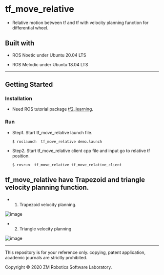 # tf_move_relative
- Relative motion between tf and tf with velocity planning function for differential wheel.

## Built with

- ROS Noetic under Ubuntu 20.04 LTS

- ROS Melodic under Ubuntu 18.04 LTS

------

## Getting Started

### Installation

- Need ROS tutorial package [tf2_learning](http://wiki.ros.org/tf2/Tutorials).

### Run

- Step1. Start tf_move_relative launch file.

  ``` $ roslaunch  tf_move_relative demo.launch ```

- Step2. Start tf_move_relative client cpp file and input go to relative tf position.

  ``` $ rosrun  tf_move_relative tf_move_relative_client ```

## tf_move_relative have Trapezoid and triangle velocity planning function.

- 1. Trapezoid velocity planning.

![image](https://github.com/qaz9517532846/tf_move_relative/blob/main/image/Trapezoid_vel_planning.png)

- 2. Triangle velocity planning

![image](https://github.com/qaz9517532846/tf_move_relative/blob/main/image/triangle_vel_planning.png)

------

This repository is for your reference only. copying, patent application, academic journals are strictly prohibited.

Copyright © 2020 ZM Robotics Software Laboratory.
